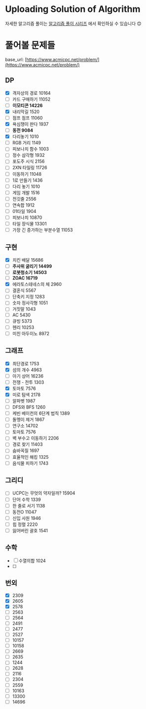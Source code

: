 Uploading Solution of Algorithm
================================
자세한 알고리즘 풀이는 [알고리즘 풀이 시리즈](https://velog.io/@seovalue/series/%EC%95%8C%EA%B3%A0%EB%A6%AC%EC%A6%98) 에서 확인하실 수 있습니다 😊


# 풀어볼 문제들
base_url: [https://www.acmicpc.net/problem/](https://www.acmicpc.net/problem/)

## DP

- [x]  격자상의 경로 10164
- [ ]  카드 구매하기 11052
- [ ]  **이모티콘 14226**
- [x]  내리막길 1520
- [ ]  점프 점프 11060
- [x]  욕심쟁이 판다 1937
- [ ]  **동전 9084**
- [x]  다리놓기 1010
- [ ]  RGB 거리 1149
- [ ]  피보나치 함수 1003
- [ ]  정수 삼각형 1932
- [ ]  포도주 시식 2156
- [ ]  2XN 타일링 11726
- [ ]  이동하기 11048
- [ ]  1로 만들기 1436
- [ ]  다리 놓기 1010
- [ ]  게임 개발 1516
- [ ]  전깃줄 2556
- [ ]  연속합 1912
- [ ]  01타일 1904
- [ ]  피보나치 10870
- [ ]  타일 장식물 13301
- [ ]  가장 긴 증가하는 부분수열 11053

## 구현

- [x]  치킨 배달 15686
- [ ]  **주사위 굴리기 14499**
- [ ]  **로봇청소기 14503**
- [ ]  **ZOAC 16719**
- [x]  에라토스테네스의 체 2960
- [ ]  결혼식 5567
- [ ]  단축키 지정 1283
- [ ]  숫자 정사각형 1051
- [ ]  거짓말 1043
- [ ]  AC 5430
- [ ]  큐빙 5373
- [ ]  헨리 10253
- [ ]  미친 아두이노 8972

## 그래프

- [x]  최단경로 1753
- [x]  섬의 개수 4963
- [ ]  아기 상어 16236
- [ ]  전쟁 - 전투 1303
- [x]  토마토 7576
- [x]  미로 탐색 2178
- [ ]  알파벳 1987
- [ ]  DFS와 BFS 1260
- [ ]  케빈 베이컨의 6단계 법칙 1389
- [ ]  돌멩이 제거 1867
- [ ]  연구소 14702
- [ ]  토마토 7576
- [ ]  벽 부수고 이동하기 2206
- [ ]  경로 찾기 11403
- [ ]  숨바꼭질 1697
- [ ]  효율적인 해킹 1325
- [ ]  음식물 피하기 1743

## 그리디

- [ ]  UCPC는 무엇의 약자일까? 15904
- [ ]  단어 수학 1339
- [ ]  한 줄로 서기 1138
- [ ]  동전O 11047
- [ ]  신입 사원 1946
- [ ]  힙 정렬 2220
- [ ]  잃어버린 괄호 1541

## 수학

- [ ]  수열의합 1024
- [ ]  

## 번외

- [x]  2309
- [x]  2605
- [x]  2578
- [ ]  2563
- [ ]  2564
- [ ]  2491
- [ ]  2477
- [ ]  2527
- [ ]  10157
- [ ]  10158
- [ ]  2669
- [ ]  2635
- [ ]  1244
- [ ]  2628
- [ ]  2116
- [ ]  2304
- [ ]  2559
- [ ]  10163
- [ ]  13300
- [ ]  14696